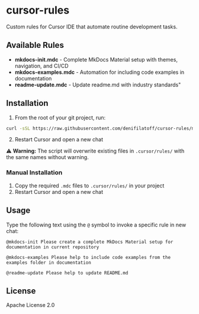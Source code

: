 # cursor-rules

Custom rules for Cursor IDE that automate routine development tasks.

## Available Rules

- **mkdocs-init.mdc** - Complete MkDocs Material setup with themes, navigation, and CI/CD
- **mkdocs-examples.mdc** - Automation for including code examples in documentation
- **readme-update.mdc** - Update readme.md with industry standards"

## Installation

1. From the root of your git project, run:

```bash
curl -sSL https://raw.githubusercontent.com/denifilatoff/cursor-rules/main/install.sh | bash
```

2. Restart Cursor and open a new chat

⚠️ **Warning:** The script will overwrite existing files in `.cursor/rules/` with the same names without warning.

### Manual Installation

1. Copy the required `.mdc` files to `.cursor/rules/` in your project
2. Restart Cursor and open a new chat

## Usage

Type the following text using the `@` symbol to invoke a specific rule in new chat:

```
@mkdocs-init Please create a complete MkDocs Material setup for documentation in current repository
```

```
@mkdocs-examples Please help to include code examples from the examples folder in documentation
```

```
@readme-update Please help to update README.md
```

## License

Apache License 2.0
